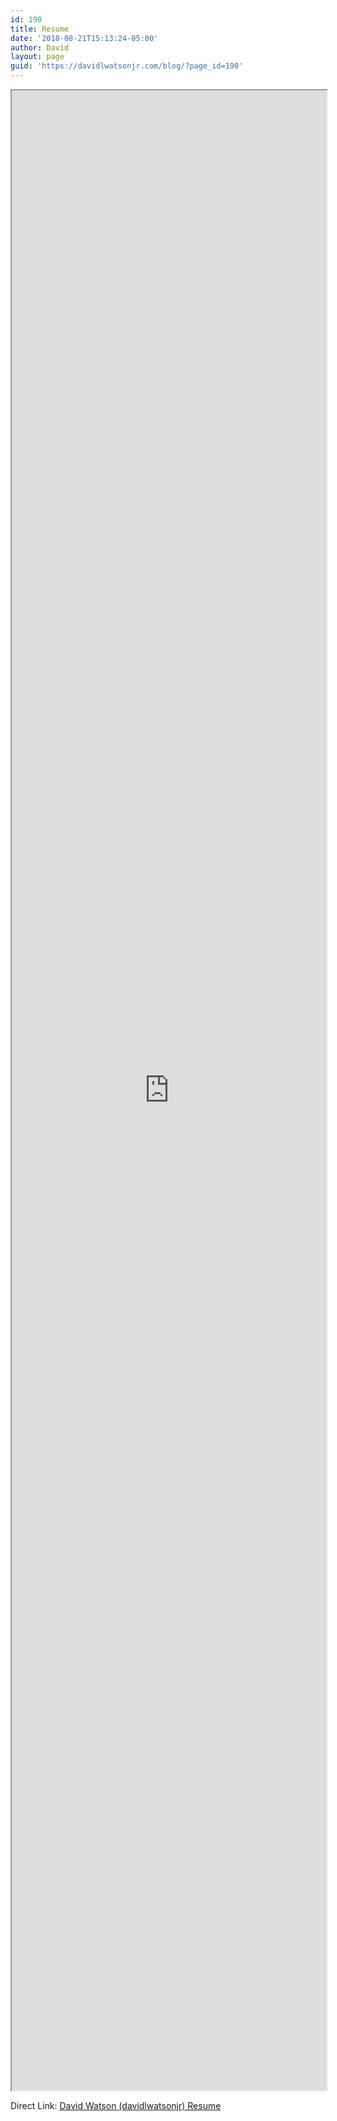 ```yaml
---
id: 190
title: Resume
date: '2018-08-21T15:13:24-05:00'
author: David
layout: page
guid: 'https://davidlwatsonjr.com/blog/?page_id=190'
---
```


<iframe height="640" loading="lazy" src="https://resume.davidlwatsonjr.com/" style="height: 80vh; width: 100%;" width="480"></iframe>

Direct Link: [David Watson (davidlwatsonjr) Resume](https://resume.davidlwatsonjr.com/)